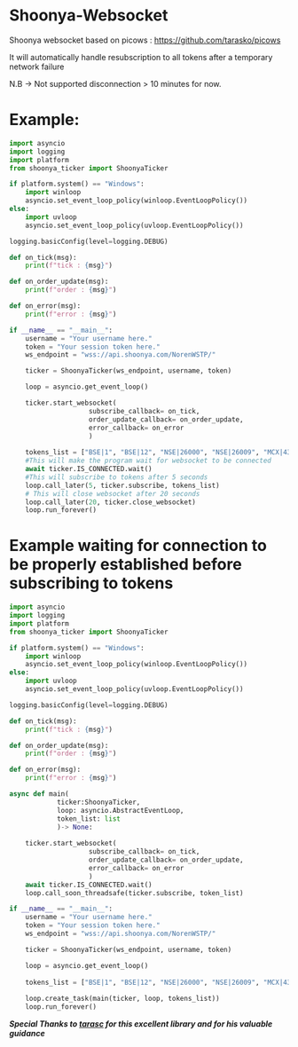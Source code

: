 # Shoonya-Websocket
Shoonya websocket based on picows : https://github.com/tarasko/picows

It will automatically handle resubscription to all tokens after a temporary network failure

N.B -> Not supported disconnection > 10 minutes for now. 

# Example:
```python
import asyncio
import logging
import platform
from shoonya_ticker import ShoonyaTicker

if platform.system() == "Windows":
    import winloop
    asyncio.set_event_loop_policy(winloop.EventLoopPolicy())
else:
    import uvloop
    asyncio.set_event_loop_policy(uvloop.EventLoopPolicy())

logging.basicConfig(level=logging.DEBUG)

def on_tick(msg):
    print(f"tick : {msg}")

def on_order_update(msg):
    print(f"order : {msg}")

def on_error(msg):
    print(f"error : {msg}")

if __name__ == "__main__":
    username = "Your username here."
    token = "Your session token here."
    ws_endpoint = "wss://api.shoonya.com/NorenWSTP/"

    ticker = ShoonyaTicker(ws_endpoint, username, token)

    loop = asyncio.get_event_loop()

    ticker.start_websocket(
                    subscribe_callback= on_tick,
                    order_update_callback= on_order_update,
                    error_callback= on_error
                    )
    
    tokens_list = ["BSE|1", "BSE|12", "NSE|26000", "NSE|26009", "MCX|430106", "MCX|430107"]
    #This will make the program wait for websocket to be connected
    await ticker.IS_CONNECTED.wait()
    #This will subscribe to tokens after 5 seconds 
    loop.call_later(5, ticker.subscribe, tokens_list)
    # This will close websocket after 20 seconds
    loop.call_later(20, ticker.close_websocket) 
    loop.run_forever()

```

# Example waiting for connection to be properly established before subscribing to tokens
```python
import asyncio
import logging
import platform
from shoonya_ticker import ShoonyaTicker

if platform.system() == "Windows":
    import winloop
    asyncio.set_event_loop_policy(winloop.EventLoopPolicy())
else:
    import uvloop
    asyncio.set_event_loop_policy(uvloop.EventLoopPolicy())

logging.basicConfig(level=logging.DEBUG)

def on_tick(msg):
    print(f"tick : {msg}")

def on_order_update(msg):
    print(f"order : {msg}")

def on_error(msg):
    print(f"error : {msg}")

async def main(
            ticker:ShoonyaTicker,
            loop: asyncio.AbstractEventLoop,
            token_list: list
            )-> None:
    
    ticker.start_websocket(
                    subscribe_callback= on_tick,
                    order_update_callback= on_order_update,
                    error_callback= on_error
                    )
    await ticker.IS_CONNECTED.wait()
    loop.call_soon_threadsafe(ticker.subscribe, token_list)

if __name__ == "__main__":
    username = "Your username here."
    token = "Your session token here."
    ws_endpoint = "wss://api.shoonya.com/NorenWSTP/"

    ticker = ShoonyaTicker(ws_endpoint, username, token)

    loop = asyncio.get_event_loop()
    
    tokens_list = ["BSE|1", "BSE|12", "NSE|26000", "NSE|26009", "MCX|430106", "MCX|430107"]
    
    loop.create_task(main(ticker, loop, tokens_list))
    loop.run_forever()

```

**_Special Thanks to [tarasc](https://github.com/tarasko) for this excellent library and for his valuable guidance_** 
